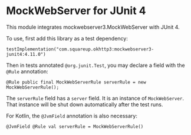 MockWebServer for JUnit 4
=========================

This module integrates mockwebserver3.MockWebServer with JUnit 4.

To use, first add this library as a test dependency:

```
testImplementation("com.squareup.okhttp3:mockwebserver3-junit4:4.11.0")
```

Then in tests annotated `@org.junit.Test`, you may declare a field with the `@Rule` annotation:

```
@Rule public final MockWebServerRule serverRule = new MockWebServerRule();
```

The `serverRule` field has a `server` field. It is an instance of `MockWebServer`. That instance
will be shut down automatically after the test runs.

For Kotlin, the `@JvmField` annotation is also necessary:

```
@JvmField @Rule val serverRule = MockWebServerRule()
```

